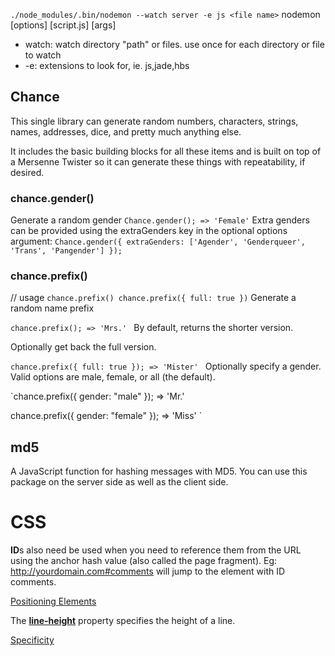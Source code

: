 `./node_modules/.bin/nodemon --watch server -e js <file name>`
  nodemon [options] [script.js] [args]
- watch:
  watch directory "path" or files. use once for each directory or file to watch
- -e:
  extensions to look for, ie. js,jade,hbs

## Chance

This single library can generate random numbers, characters, strings, names, addresses, dice, and pretty much anything else.

It includes the basic building blocks for all these items and is built on top of a Mersenne Twister so it can generate these things with repeatability, if desired.

### chance.gender()
Generate a random gender 
  `
  Chance.gender();
  => 'Female'
  `
Extra genders can be provided using the extraGenders key in the optional options argument:
  `
  Chance.gender({
    extraGenders: ['Agender', 'Genderqueer', 'Trans', 'Pangender']
  });
  `

### chance.prefix()
  // usage
  `chance.prefix()
  chance.prefix({ full: true })`
  Generate a random name prefix

  `chance.prefix();
  => 'Mrs.' `
  By default, returns the shorter version.

  Optionally get back the full version.

  `chance.prefix({ full: true });
  => 'Mister' `
  Optionally specify a gender. Valid options are male, female, or all (the default).

  `chance.prefix({ gender: "male" });
  => 'Mr.'

  chance.prefix({ gender: "female" });
  => 'Miss' `

## md5

A JavaScript function for hashing messages with MD5.
You can use this package on the server side as well as the client side.

# CSS

**ID**s also need be used when you need to reference them from the URL using the anchor hash value (also called the page fragment). Eg: http://yourdomain.com#comments will jump to the element with ID comments.

[Positioning Elements](https://learn.shayhowe.com/advanced-html-css/detailed-css-positioning/)

The [**line-height**](https://www.w3schools.com/cssref/pr_dim_line-height.asp) property specifies the height of a line.

[Specificity](https://www.smashingmagazine.com/2007/07/css-specificity-things-you-should-know/)








